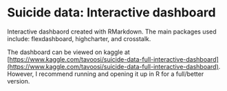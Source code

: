 # Suicide data: Interactive dashboard

Interactive dashbaord created with RMarkdown. The main packages used include: flexdashboard, highcharter, and crosstalk. 

The dashboard can be viewed on kaggle at [https://www.kaggle.com/tavoosi/suicide-data-full-interactive-dashboard](https://www.kaggle.com/tavoosi/suicide-data-full-interactive-dashboard). However, I recommend running and opening it up in R for a full/better version. 

